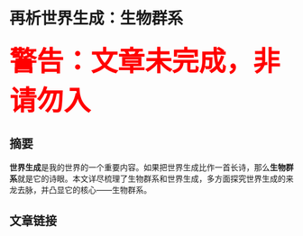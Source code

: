 # 再析世界生成：生物群系

<font color=red size=64>**警告：文章未完成，非请勿入**</font>

## 摘要

**世界生成**是我的世界的一个重要内容。如果把世界生成比作一首长诗，那么**生物群系**就是它的诗眼。本文详尽梳理了生物群系和世界生成，多方面探究世界生成的来龙去脉，并凸显它的核心——生物群系。

## 文章链接



